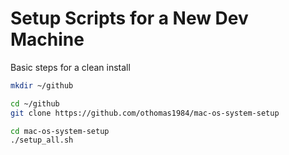 # Setup Scripts for a New Dev Machine

Basic steps for a clean install

```zsh
mkdir ~/github

cd ~/github
git clone https://github.com/othomas1984/mac-os-system-setup

cd mac-os-system-setup
./setup_all.sh
```
